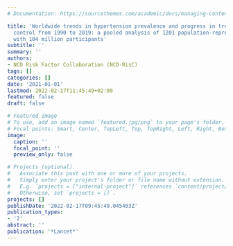 ```yaml
---
# Documentation: https://sourcethemes.com/academic/docs/managing-content/

title: 'Worldwide trends in hypertension prevalence and progress in treatment and
  control from 1990 to 2019: a pooled analysis of 1201 population-representative studies
  with 104 million participants'
subtitle: ''
summary: ''
authors:
- NCD Risk Factor Collaboration (NCD-RisC)
tags: []
categories: []
date: '2021-01-01'
lastmod: 2022-02-17T11:45:49+02:00
featured: false
draft: false

# Featured image
# To use, add an image named `featured.jpg/png` to your page's folder.
# Focal points: Smart, Center, TopLeft, Top, TopRight, Left, Right, BottomLeft, Bottom, BottomRight.
image:
  caption: ''
  focal_point: ''
  preview_only: false

# Projects (optional).
#   Associate this post with one or more of your projects.
#   Simply enter your project's folder or file name without extension.
#   E.g. `projects = ["internal-project"]` references `content/project/deep-learning/index.md`.
#   Otherwise, set `projects = []`.
projects: []
publishDate: '2022-02-17T09:45:49.045403Z'
publication_types:
- '2'
abstract: ''
publication: '*Lancet*'
---
```

